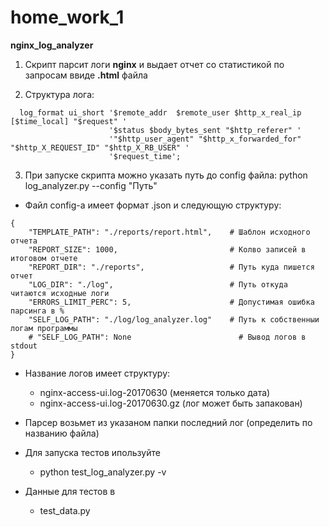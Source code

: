 # home_work_1
**nginx_log_analyzer**

1. Скрипт парсит логи **nginx** и выдает отчет со статистикой по запросам ввиде **.html** файла

2. Структура лога:

```
  log_format ui_short '$remote_addr  $remote_user $http_x_real_ip [$time_local] "$request" '
                      '$status $body_bytes_sent "$http_referer" '
                      '"$http_user_agent" "$http_x_forwarded_for" "$http_X_REQUEST_ID" "$http_X_RB_USER" '
                      '$request_time';
```

3. При запуске скрипта можно указать путь до config файла:
  python log_analyzer.py --config "Путь"
  
- Файл config-a имеет формат .json и следующую структуру:


```
{
    "TEMPLATE_PATH": "./reports/report.html",    # Шаблон исходного отчета
    "REPORT_SIZE": 1000,                         # Колво записей в итоговом отчете
    "REPORT_DIR": "./reports",                   # Путь куда пишется отчет
    "LOG_DIR": "./log",                          # Путь откуда читаются исходные логи
    "ERRORS_LIMIT_PERC": 5,                      # Допустимая ошибка парсинга в %
    "SELF_LOG_PATH": "./log/log_analyzer.log"    # Путь к собственныи логам программы
    # "SELF_LOG_PATH": None                        # Вывод логов в stdout
}
```


- Название логов имеет структуру:
    - nginx-access-ui.log-20170630 (меняется только дата)
    - nginx-access-ui.log-20170630.gz (лог может быть запакован)

- Парсер возьмет из указаном папки последний лог (определить по названию файла)

- Для запуска тестов ипользуйте
    - python test_log_analyzer.py -v
  
- Данные для тестов в 
    - test_data.py
  
